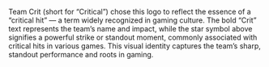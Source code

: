 Team Crit (short for “Critical”) chose this logo to reflect the essence of a “critical hit” — a term widely recognized in gaming culture. The bold “Crit” text represents the team’s name and impact, while the star symbol above signifies a powerful strike or standout moment, commonly associated with critical hits in various games. This visual identity captures the team’s sharp, standout performance and roots in gaming.
